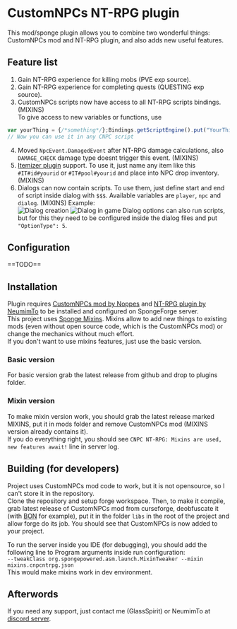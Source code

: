 
  
# CustomNPCs NT-RPG plugin  
This mod/sponge plugin allows you to combine two wonderful things: CustomNPCs mod and NT-RPG plugin, and also adds new useful features.  
## Feature list  
1. Gain NT-RPG experience for killing mobs (PVE exp source).  
2. Gain NT-RPG experience for completing quests (QUESTING exp source).  
3. CustomNPCs scripts now have access to all NT-RPG scripts bindings. (MIXINS)  
To give access to new variables or functions, use  
```javascript  
var yourThing = {/*something*/};Bindings.getScriptEngine().put("YourThing", yourThing);  
// Now you can use it in any CNPC script 
```
4. Moved `NpcEvent.DamagedEvent` after NT-RPG damage calculations, also `DAMAGE_CHECK` damage type doesnt trigger this event. (MIXINS)  
5. [Itemizer plugin](https://github.com/OnapleRPG/Itemizer) support. To use it, just name any item like this `#IT#id#yourid` or `#IT#pool#yourid` and place into NPC drop inventory. (MIXINS)  
6. Dialogs can now contain scripts. To use them, just define start and end of script inside dialog with `$$$`. Available variables are `player`, `npc` and `dialog`. (MIXINS) Example:  
![Dialog creation](https://media.discordapp.net/attachments/602853258486087683/652101925789237288/unknown.png?width=1442&height=591)
![Dialog in game](https://media.discordapp.net/attachments/602853258486087683/652101985792688168/unknown.png?width=892&height=676)
Dialog options can also run scripts, but for this they need to be configured inside the dialog files and put `"OptionType": 5`.
## Configuration  
==TODO==  
## Installation  
Plugin requires [CustomNPCs mod by Noppes](https://www.curseforge.com/minecraft/mc-mods/custom-npcs) and [NT-RPG plugin by NeumimTo](https://github.com/Sponge-RPG-dev/NT-RPG) to be installed and configured on SpongeForge server.  
This project uses [Sponge Mixins](https://github.com/SpongePowered/Mixin). Mixins allow to add new things to existing mods (even without open source code, which is the CustomNPCs mod) or change the mechanics without much effort.  
If you don't want to use mixins features, just use the basic version.  
### Basic version  
For basic version grab the latest release from github and drop to plugins folder.  
### Mixin version  
To make mixin version work, you should grab the latest release marked MIXINS, put it in mods folder and remove CustomNPCs mod (MIXINS version already contains it).  
If you do everything right, you should see `CNPC NT-RPG: Mixins are used, new features await!` line in server log.  
## Building (for developers)  
Project uses CustomNPCs mod code to work, but it is not opensource, so I can't store it in the repository.  
Clone the repository and setup forge workspace. Then, to make it compile, grab latest release of CustomNPCs mod from curseforge, deobfuscate it (with [BON](https://ci.tterrag.com/job/BON2/) for example), put it in the folder `libs` in the root of the project and allow forge do its job. You should see that CustomNPCs is now added to your project.  
  
To run the server inside you IDE (for debugging), you should add the following line to Program arguments inside run configuration:  
`--tweakClass org.spongepowered.asm.launch.MixinTweaker --mixin mixins.cnpcntrpg.json`  
This would make mixins work in dev environment.  
## Afterwords  
If you need any support, just contact me (GlassSpirit) or NeumimTo at [discord server](https://discordapp.com/invite/YerUbgd).